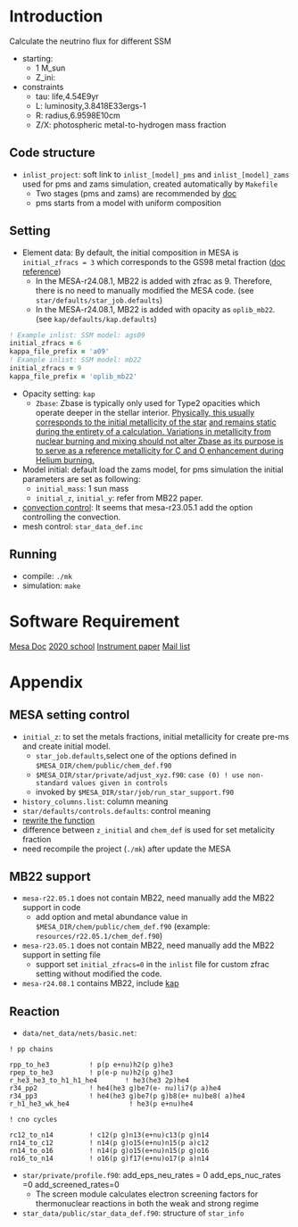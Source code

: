 # Introduction
Calculate the neutrino flux for different SSM
+ starting:
    + 1 M_sun
    + Z_ini:
+ constraints
    + tau: life,4.54E9yr
    + L: luminosity,3.8418E33ergs-1
    + R: radius,6.9598E10cm
    + Z/X: photospheric metal-to-hydrogen mass fraction

## Code structure
+ `inlist_project`: soft link to `inlist_[model]_pms` and `inlist_[model]_zams` used for pms and zams simulation, created automatically by `Makefile`
  + Two stages (pms and zams) are recommended by [doc](https://docs.mesastar.org/en/stable/using_mesa/building_inlists.html#starting-model)
  + pms starts from a model with uniform composition

## Setting
+ Element data: By default, the initial composition in MESA is `initial_zfracs = 3` which corresponds to the GS98 metal fraction ([doc reference](https://docs.mesastar.org/en/24.08.1/using_mesa/building_inlists.html#initial-composition))
  + In the MESA-r24.08.1, MB22 is added with zfrac as 9. Therefore, there is no need to manually modified the MESA code. (see `star/defaults/star_job.defaults`)
  + In the MESA-r24.08.1, MB22 is added with opacity as `oplib_mb22`. (see `kap/defaults/kap.defaults`)
```fortran
! Example inlist: SSM model: ags09
initial_zfracs = 6
kappa_file_prefix = 'a09'
! Example inlist: SSM model: mb22
initial_zfracs = 9
kappa_file_prefix = 'oplib_mb22'
```
+ Opacity setting: `kap`
  + `Zbase`: Zbase is typically only used for Type2 opacities which operate deeper in the stellar interior. [Physically, this usually corresponds to the initial metallicity of the star](https://docs.mesastar.org/en/stable/kap/overview.html#radiative-opacities) [and remains static during the entirety of a calculation. Variations in metallicity from nuclear burning and mixing should not alter Zbase as its purpose is to serve as a reference metallicity for C and O enhancement during Helium burning.](https://docs.mesastar.org/en/stable/kap/defaults.html#zbase)
+ Model initial: default load the zams model, for pms simulation the initial parameters are set as following:
  + `initial_mass`: 1 sun mass
  + `initial_z`, `initial_y`: refer from MB22 paper.
+ [convection control](https://docs.mesastar.org/en/latest/using_mesa/building_inlists.html#convection-and-convective-boundaries): It seems that mesa-r23.05.1 add the option controlling the convection.
+ mesh control: `star_data_def.inc`

## Running
+ compile: `./mk`
+ simulation: `make`

# Software Requirement
[Mesa Doc](https://docs.mesastar.org/en/release-r22.05.1/using_mesa/running.html)
[2020 school](https://cococubed.com/mesa_summer_school_2020/index.html)
[Instrument paper](https://arxiv.org/abs/1903.01426)
[Mail list](https://lists.mesastar.org/mailman/listinfo/mesa-users)

# Appendix
## MESA setting control
+ `initial_z`: to set the metals fractions, initial metallicity for create pre-ms and create initial model.
    - `star_job.defaults`,select one of the options defined in `$MESA_DIR/chem/public/chem_def.f90`
    - `$MESA_DIR/star/private/adjust_xyz.f90`: `case (0) ! use non-standard values given in controls`
    - invoked by `$MESA_DIR/star/job/run_star_support.f90`
+ `history_columns.list`: column meaning
+ `star/defaults/controls.defaults`: control meaning
+ [rewrite the function](https://docs.mesastar.org/en/release-r22.05.1/using_mesa/extending_mesa.html?highlight=run_star_extras#using-the-other-hooks)
+ difference between `z_initial` and `chem_def` is used for set metalicity fraction
+ need recompile the project (`./mk`) after update the MESA


## MB22 support
+ `mesa-r22.05.1` does not contain MB22, need manually add the MB22 support in code
  + add option and metal abundance value in `$MESA_DIR/chem/public/chem_def.f90` (example: `resources/r22.05.1/chem_def.f90`)
+ `mesa-r23.05.1` does not contain MB22, need manually add the MB22 support in setting file
  + support set `initial_zfracs=0` in the `inlist` file for custom zfrac setting without modified the code.
+ `mesa-r24.08.1` contains MB22, include [kap](https://docs.mesastar.org/en/24.08.1/changelog.html#kap)

## Reaction
+ `data/net_data/nets/basic.net`:
```
! pp chains
         
rpp_to_he3          ! p(p e+nu)h2(p g)he3
rpep_to_he3         ! p(e-p nu)h2(p g)he3     
r_he3_he3_to_h1_h1_he4       ! he3(he3 2p)he4 
r34_pp2             ! he4(he3 g)be7(e- nu)li7(p a)he4 
r34_pp3             ! he4(he3 g)be7(p g)b8(e+ nu)be8( a)he4  
r_h1_he3_wk_he4               ! he3(p e+nu)he4     

! cno cycles

rc12_to_n14         ! c12(p g)n13(e+nu)c13(p g)n14
rn14_to_c12         ! n14(p g)o15(e+nu)n15(p a)c12
rn14_to_o16         ! n14(p g)o15(e+nu)n15(p g)o16
ro16_to_n14         ! o16(p g)f17(e+nu)o17(p a)n14
```
+ `star/private/profile.f90`: add_eps_neu_rates = 0 add_eps_nuc_rates =0 add_screened_rates=0
    - The screen module calculates electron screening factors for thermonuclear reactions in both the weak and strong regime
+ `star_data/public/star_data_def.f90`: structure of `star_info`
